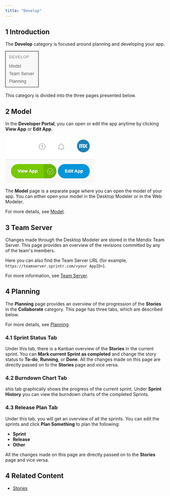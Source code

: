 ```yaml
---
title: "Develop"
---
```


## 1 Introduction

The **Develop** category is focused around planning and developing your app. 

  ![](attachments/develop.png)

This category is divided into the three pages presented below.

## 2 Model

In the **Developer Portal**, you can open or edit the app anytime by clicking **View App** or **Edit App**.

![](attachments/view-edit-app.jpg)

The **Model** page is a separate page where you can open the model of your app. You can either open your model in the Desktop Modeler or in the Web Modeler.

For more details, see [Model](/developerportal/develop/model).

## 3 Team Server

Changes made through the Desktop Modeler are stored in the Mendix Team Server. This page provides an overview of the revisions committed by any of the team's members.

Here you can also find the Team Server URL (for example, `https://teamserver.sprintr.com/<your AppID>`).

For more information, see [Team Server](/refguide/team-server).

## 4 Planning

The **Planning** page provides an overview of the progression of the **Stories** in the **Collaborate** category. This page has three tabs, which are described below.

For more details, see [Planning](/developerportal/develop/planning).

### 4.1 Sprint Status Tab

Under this tab, there is a Kanban overview of the **Stories** in the current sprint. You can **Mark current Sprint as completed** and change the story status to **To-do**, **Running**, or **Done**. All the changes made on this page are directly passed on to the **Stories** page and vice versa. 

### 4.2 Burndown Chart Tab

shis tab graphically shows the progress of the current sprint. Under **Sprint History** you can view the burndown charts of the completed Sprints.

### 4.3 Release Plan Tab

Under this tab, you will get an overview of all the sprints. You can edit the sprints and click **Plan Something** to plan the following:

* **Sprint**
* **Release**
* **Other**

All the changes made on this page are directly passed on to the **Stories** page and vice versa. 

## 4 Related Content

* [Stories](/developerportal/collaborate/stories)
